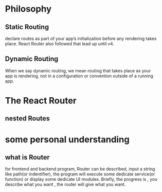 # Philosophy

## Static Routing
declare routes as part of your app’s initialization before any rendering takes place.
React Router also followed that lead up until v4.

## Dynamic Routing
When we say dynamic routing, we mean routing that takes place as your app is rendering, not in a configuration or convention outside of a running app.

# The React Router

## nested Routes


# some personal understanding

## what is Router

for frontend and backend program, Router can be described, input a string like path(or indentifier), the program will execute some dedicate service(or function) or display some dedicate UI modules.
Briefly, the progress is , you describe what you want , the router will give what you want.
